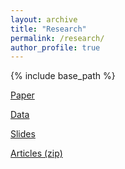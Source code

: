 ```yaml
---
layout: archive
title: "Research"
permalink: /research/
author_profile: true
---
```


{% include base_path %}

<a href="https://stockjumpswebsite.github.io/stockjumps/files/paper1.pdf" target="_blank">Paper</a> 

<a href="https://www.google.com/sheets/about/" target="_blank">Data</a> 

<a href="https://www.google.com/slides/about/" target="_blank">Slides</a> 

<a href="https://github.com/stockjumpswebsite/stockjumps/blob/master/_pages/files/articles_1.zip?raw=true">Articles (zip)</a>
